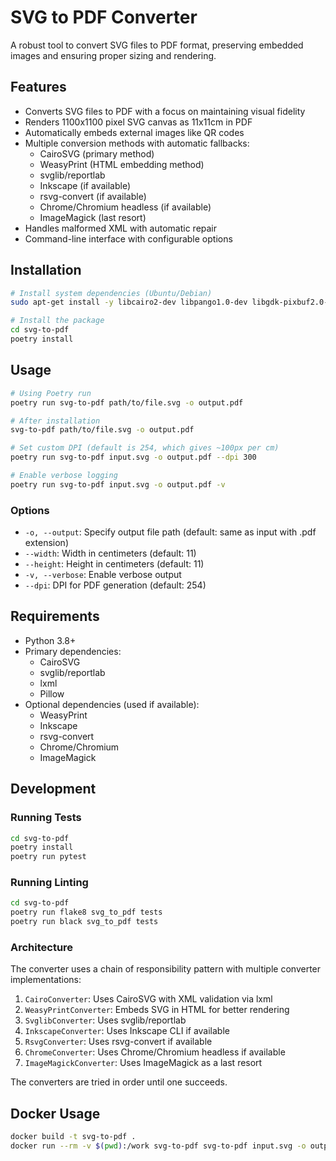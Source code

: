 # SVG to PDF Converter

A robust tool to convert SVG files to PDF format, preserving embedded images and ensuring proper sizing and rendering.

## Features

- Converts SVG files to PDF with a focus on maintaining visual fidelity
- Renders 1100x1100 pixel SVG canvas as 11x11cm in PDF
- Automatically embeds external images like QR codes
- Multiple conversion methods with automatic fallbacks:
  - CairoSVG (primary method)
  - WeasyPrint (HTML embedding method)
  - svglib/reportlab
  - Inkscape (if available)
  - rsvg-convert (if available)
  - Chrome/Chromium headless (if available)
  - ImageMagick (last resort)
- Handles malformed XML with automatic repair
- Command-line interface with configurable options

## Installation

```bash
# Install system dependencies (Ubuntu/Debian)
sudo apt-get install -y libcairo2-dev libpango1.0-dev libgdk-pixbuf2.0-dev librsvg2-dev

# Install the package
cd svg-to-pdf
poetry install
```

## Usage

```bash
# Using Poetry run
poetry run svg-to-pdf path/to/file.svg -o output.pdf

# After installation
svg-to-pdf path/to/file.svg -o output.pdf

# Set custom DPI (default is 254, which gives ~100px per cm)
poetry run svg-to-pdf input.svg -o output.pdf --dpi 300

# Enable verbose logging
poetry run svg-to-pdf input.svg -o output.pdf -v
```

### Options

- `-o, --output`: Specify output file path (default: same as input with .pdf extension)
- `--width`: Width in centimeters (default: 11)
- `--height`: Height in centimeters (default: 11)
- `-v, --verbose`: Enable verbose output
- `--dpi`: DPI for PDF generation (default: 254)

## Requirements

- Python 3.8+
- Primary dependencies:
  - CairoSVG
  - svglib/reportlab
  - lxml
  - Pillow
- Optional dependencies (used if available):
  - WeasyPrint
  - Inkscape
  - rsvg-convert
  - Chrome/Chromium
  - ImageMagick

## Development

### Running Tests

```bash
cd svg-to-pdf
poetry install
poetry run pytest
```

### Running Linting

```bash
cd svg-to-pdf
poetry run flake8 svg_to_pdf tests
poetry run black svg_to_pdf tests
```

### Architecture

The converter uses a chain of responsibility pattern with multiple converter implementations:

1. `CairoConverter`: Uses CairoSVG with XML validation via lxml
2. `WeasyPrintConverter`: Embeds SVG in HTML for better rendering
3. `SvglibConverter`: Uses svglib/reportlab
4. `InkscapeConverter`: Uses Inkscape CLI if available
5. `RsvgConverter`: Uses rsvg-convert if available
6. `ChromeConverter`: Uses Chrome/Chromium headless if available
7. `ImageMagickConverter`: Uses ImageMagick as a last resort

The converters are tried in order until one succeeds.

## Docker Usage

```bash
docker build -t svg-to-pdf .
docker run --rm -v $(pwd):/work svg-to-pdf svg-to-pdf input.svg -o output.pdf
```